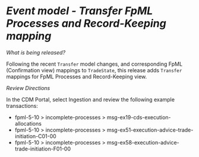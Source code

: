 # *Event model - Transfer FpML Processes and Record-Keeping mapping*

_What is being released?_

Following the recent `Transfer` model changes, and corresponding FpML (Confirmation view) mappings to `TradeState`, this release adds `Transfer` mappings for FpML Processes and Record-Keeping view.

_Review Directions_

In the CDM Portal, select Ingestion and review the following example transactions:

- fpml-5-10 > incomplete-processes > msg-ex19-cds-execution-allocations
- fpml-5-10 > incomplete-processes > msg-ex51-execution-advice-trade-initiation-C01-00
- fpml-5-10 > incomplete-processes > msg-ex58-execution-advice-trade-initiation-F01-00